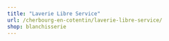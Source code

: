 ```yaml
---
title: "Laverie Libre Service"
url: /cherbourg-en-cotentin/laverie-libre-service/
shop: blanchisserie
---
```

